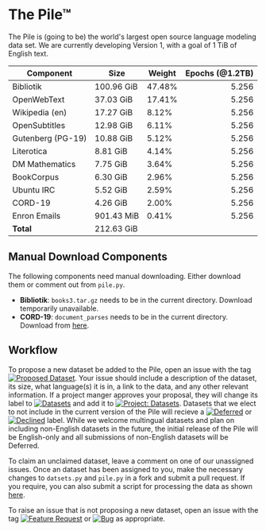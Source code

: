 # The Pile™

The Pile is (going to be) the world's largest open source language modeling data set. We are currently developing Version 1, with a goal of 1 TiB of English text.

|    Component    |   Size   |Weight|Epochs (@1.2TB)|
|-----------------|----------|------|--------------:|
|Bibliotik        |100.96 GiB|47.48%|          5.256|
|OpenWebText      |37.03 GiB |17.41%|          5.256|
|Wikipedia (en)   |17.27 GiB |8.12% |          5.256|
|OpenSubtitles    |12.98 GiB |6.11% |          5.256|
|Gutenberg (PG-19)|10.88 GiB |5.12% |          5.256|
|Literotica       |8.81 GiB  |4.14% |          5.256|
|DM Mathematics   |7.75 GiB  |3.64% |          5.256|
|BookCorpus       |6.30 GiB  |2.96% |          5.256|
|Ubuntu IRC       |5.52 GiB  |2.59% |          5.256|
|CORD-19          |4.26 GiB  |2.00% |          5.256|
|Enron Emails     |901.43 MiB|0.41% |          5.256|
|**Total**        |212.63 GiB|      |               |

## Manual Download Components

The following components need manual downloading. Either download them or comment out from `pile.py`. 

 - **Bibliotik**: `books3.tar.gz` needs to be in the current directory. Download temporarily unavailable.
 - **CORD-19**: `document_parses` needs to be in the current directory. Download from [here](https://www.kaggle.com/allen-institute-for-ai/CORD-19-research-challenge).

## Workflow

To propose a new dataset be added to the Pile, open an issue with the tag [![Proposed Dataset](https://img.shields.io/github/labels/EleutherAI/The-Pile/Proposed%20Dataset)](https://github.com/EleutherAI/The-Pile/labels/Proposed%20Dataset). Your issue should include a description of the dataset, its size, what language(s) it is in, a link to the data, and any other relevant information. If a project manger approves your proposal, they will change its label to [![Datasets](https://img.shields.io/github/labels/EleutherAI/The-Pile/Dataset)](https://github.com/EleutherAI/The-Pile/labels/Dataset) and add it to [![Project: Datasets](https://img.shields.io/badge/Project-Datasets-lightgrey)](https://github.com/EleutherAI/The-Pile/projects/2). Datasets that we elect to not include in the current version of the Pile will recieve a [![Deferred](https://img.shields.io/github/labels/EleutherAI/The-Pile/Deferred)](https://github.com/EleutherAI/The-Pile/labels/Deferred) or [![Declined](https://img.shields.io/github/labels/EleutherAI/The-Pile/Declined)](https://github.com/EleutherAI/The-Pile/labels/Declined) label. While we welcome multingual datasets and plan on including non-English datasets in the future, the initial release of the Pile will be English-only and all submissions of non-English datasets will be Deferred.

To claim an unclaimed dataset, leave a comment on one of our unassigned issues. Once an dataset has been assigned to you, make the necessary changes to `datsets.py` and `pile.py` in a fork and submit a pull request. If you require, you can also submit a script for processing the data as shown [here](https://github.com/EleutherAI/pile_enron_emails).

To raise an issue that is not proposing a new dataset, open an issue with the tag [![Feature Request](https://img.shields.io/github/labels/EleutherAI/The-Pile/Feature%20Request)](https://github.com/EleutherAI/The-Pile/labels/Feature%20Request) or [![Bug](https://img.shields.io/github/labels/EleutherAI/The-Pile/Bug)](https://github.com/EleutherAI/The-Pile/labels/Bug) as appropriate.
